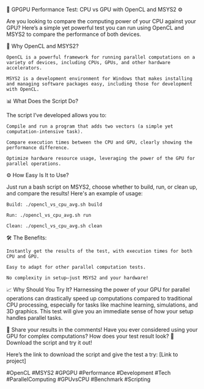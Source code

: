 🚀 GPGPU Performance Test: CPU vs GPU with OpenCL and MSYS2 ⚙️

Are you looking to compare the computing power of your CPU against your GPU? Here’s a simple yet powerful test you can run using OpenCL and MSYS2 to compare the performance of both devices.

🔹 Why OpenCL and MSYS2?

    OpenCL is a powerful framework for running parallel computations on a variety of devices, including CPUs, GPUs, and other hardware accelerators.

    MSYS2 is a development environment for Windows that makes installing and managing software packages easy, including those for development with OpenCL.

📊 What Does the Script Do?

The script I’ve developed allows you to:

    Compile and run a program that adds two vectors (a simple yet computation-intensive task).

    Compare execution times between the CPU and GPU, clearly showing the performance difference.

    Optimize hardware resource usage, leveraging the power of the GPU for parallel operations.

⚙️ How Easy Is It to Use?

Just run a bash script on MSYS2, choose whether to build, run, or clean up, and compare the results! Here's an example of usage:

    Build: ./opencl_vs_cpu_avg.sh build

    Run: ./opencl_vs_cpu_avg.sh run

    Clean: ./opencl_vs_cpu_avg.sh clean

🛠️ The Benefits:

    Instantly get the results of the test, with execution times for both CPU and GPU.

    Easy to adapt for other parallel computation tests.

    No complexity in setup—just MSYS2 and your hardware!

📈 Why Should You Try It?
Harnessing the power of your GPU for parallel operations can drastically speed up computations compared to traditional CPU processing, especially for tasks like machine learning, simulations, and 3D graphics. This test will give you an immediate sense of how your setup handles parallel tasks.

💬 Share your results in the comments!
Have you ever considered using your GPU for complex computations? How does your test result look?
🔗 Download the script and try it out!

Here’s the link to download the script and give the test a try: [Link to project]

#OpenCL #MSYS2 #GPGPU #Performance #Development #Tech #ParallelComputing #GPUvsCPU #Benchmark #Scripting
